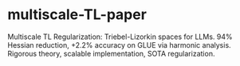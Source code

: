 # multiscale-TL-paper
Multiscale TL Regularization: Triebel-Lizorkin spaces for LLMs.  94% Hessian reduction, +2.2% accuracy on GLUE via harmonic analysis.  Rigorous theory, scalable implementation, SOTA regularization.
